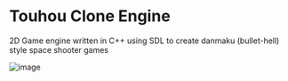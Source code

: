 # Touhou Clone Engine  

2D Game engine written in C++ using SDL to create danmaku (bullet-hell) style space shooter games

![image](https://github.com/CybrNight/TouhouClone/assets/14323993/7fa1f00b-be85-4d59-afbb-7725b768915f)

